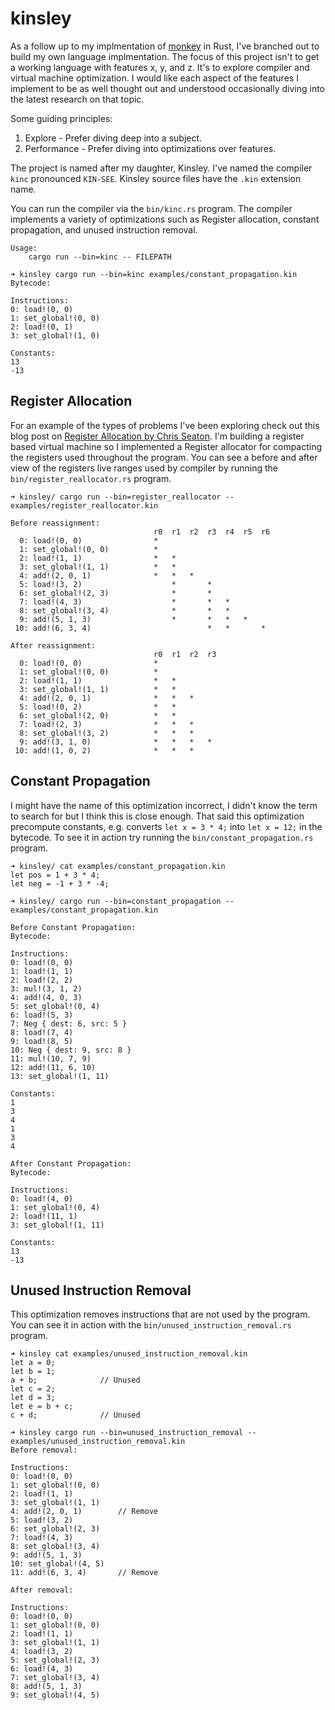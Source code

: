 # kinsley

As a follow up to my implmentation of [monkey](https://github.com/derekstride/monkey) in Rust, I've branched out to build
my own language implmentation. The focus of this project isn't to get a working language with features x, y, and z. It's
to explore compiler and virtual machine optimization. I would like each aspect of the features I implement to be
as well thought out and understood occasionally diving into the latest research on that topic.

Some guiding principles:

1. Explore - Prefer diving deep into a subject.
2. Performance - Prefer diving into optimizations over features.

The project is named after my daughter, Kinsley. I've named the compiler `kinc` pronounced `KIN-SEE`. Kinsley source
files have the `.kin` extension name.

You can run the compiler via the `bin/kinc.rs` program. The compiler implements a variety of optimizations such as
Register allocation, constant propagation, and unused instruction removal.

```
Usage:
    cargo run --bin=kinc -- FILEPATH

➜ kinsley cargo run --bin=kinc examples/constant_propagation.kin
Bytecode:

Instructions:
0: load!(0, 0)
1: set_global!(0, 0)
2: load!(0, 1)
3: set_global!(1, 0)

Constants:
13
-13
```

## Register Allocation

For an example of the types of problems I've been exploring check out this blog post on [Register Allocation by Chris
Seaton](https://chrisseaton.com/truffleruby/register-allocation/). I'm building a register based virtual machine so I
implemented a Register allocator for compacting the registers used throughout the program. You can see a before and
after view of the registers live ranges used by compiler by running the `bin/register_reallocator.rs` program.

```
➜ kinsley/ cargo run --bin=register_reallocator -- examples/register_reallocator.kin

Before reassignment:
                                r0  r1  r2  r3  r4  r5  r6
  0: load!(0, 0)                *
  1: set_global!(0, 0)          *
  2: load!(1, 1)                *   *
  3: set_global!(1, 1)          *   *
  4: add!(2, 0, 1)              *   *   *
  5: load!(3, 2)                    *       *
  6: set_global!(2, 3)              *       *
  7: load!(4, 3)                    *       *   *
  8: set_global!(3, 4)              *       *   *
  9: add!(5, 1, 3)                  *       *   *   *
 10: add!(6, 3, 4)                          *   *       *

After reassignment:
                                r0  r1  r2  r3
  0: load!(0, 0)                *
  1: set_global!(0, 0)          *
  2: load!(1, 1)                *   *
  3: set_global!(1, 1)          *   *
  4: add!(2, 0, 1)              *   *   *
  5: load!(0, 2)                *   *
  6: set_global!(2, 0)          *   *
  7: load!(2, 3)                *   *   *
  8: set_global!(3, 2)          *   *   *
  9: add!(3, 1, 0)              *   *   *   *
 10: add!(1, 0, 2)              *   *   *
```

## Constant Propagation

I might have the name of this optimization incorrect, I didn't know the term to search for but I think this is close
enough. That said this optimization precompute constants, e.g. converts `let x = 3 * 4;` into `let x = 12;` in the
bytecode. To see it in action try running the `bin/constant_propagation.rs` program.

```
➜ kinsley/ cat examples/constant_propagation.kin
let pos = 1 + 3 * 4;
let neg = -1 + 3 * -4;

➜ kinsley/ cargo run --bin=constant_propagation -- examples/constant_propagation.kin

Before Constant Propagation:
Bytecode:

Instructions:
0: load!(0, 0)
1: load!(1, 1)
2: load!(2, 2)
3: mul!(3, 1, 2)
4: add!(4, 0, 3)
5: set_global!(0, 4)
6: load!(5, 3)
7: Neg { dest: 6, src: 5 }
8: load!(7, 4)
9: load!(8, 5)
10: Neg { dest: 9, src: 8 }
11: mul!(10, 7, 9)
12: add!(11, 6, 10)
13: set_global!(1, 11)

Constants:
1
3
4
1
3
4

After Constant Propagation:
Bytecode:

Instructions:
0: load!(4, 0)
1: set_global!(0, 4)
2: load!(11, 1)
3: set_global!(1, 11)

Constants:
13
-13
```

## Unused Instruction Removal

This optimization removes instructions that are not used by the program. You can see it in action with the
`bin/unused_instruction_removal.rs` program.

```
➜ kinsley cat examples/unused_instruction_removal.kin
let a = 0;
let b = 1;
a + b;              // Unused
let c = 2;
let d = 3;
let e = b + c;
c + d;              // Unused

➜ kinsley cargo run --bin=unused_instruction_removal -- examples/unused_instruction_removal.kin
Before removal:

Instructions:
0: load!(0, 0)
1: set_global!(0, 0)
2: load!(1, 1)
3: set_global!(1, 1)
4: add!(2, 0, 1)        // Remove
5: load!(3, 2)
6: set_global!(2, 3)
7: load!(4, 3)
8: set_global!(3, 4)
9: add!(5, 1, 3)
10: set_global!(4, 5)
11: add!(6, 3, 4)       // Remove

After removal:

Instructions:
0: load!(0, 0)
1: set_global!(0, 0)
2: load!(1, 1)
3: set_global!(1, 1)
4: load!(3, 2)
5: set_global!(2, 3)
6: load!(4, 3)
7: set_global!(3, 4)
8: add!(5, 1, 3)
9: set_global!(4, 5)
```
